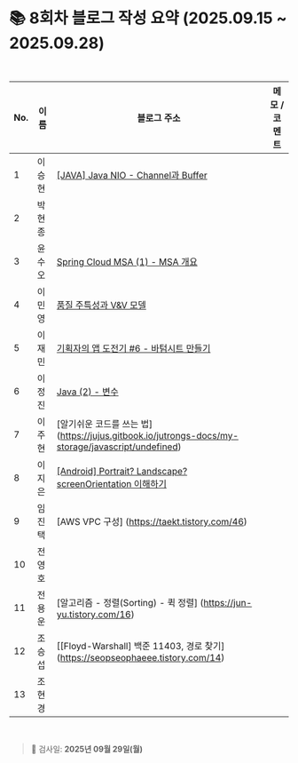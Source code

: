 # 📚 8회차 블로그 작성 요약 (2025.09.15 ~ 2025.09.28)

<br>

| No. | 이름  | 블로그 주소                                                                                                  | 메모 / 코멘트 |
|-----|-----|---------------------------------------------------------------------------------------------------------|----------|
| 1   | 이승현 | [[JAVA] Java NIO - Channel과 Buffer](https://ssddo-story.tistory.com/71)                                 |          |
| 2   | 박현종 |                                                                                                         |          |
| 3   | 윤수오 | [Spring Cloud MSA (1) - MSA 개요](https://velog.io/@dbstndh12/Spring-Cloud-MSA-1.-MSA-%EA%B0%9C%EC%9A%94) |          |
| 4   | 이민영 | [품질 주특성과 V&V 모델](https://stylish-minyoung.tistory.com/216)                                              |          |
| 5   | 이재민 | [기획자의 앱 도전기 #6 - 바텀시트 만들기](https://jam-scribble.tistory.com/46)                                                                                                           |          |
| 6   | 이정진 | [Java (2) - 변수](https://freshdev.tistory.com/71)                                                        |          |
| 7   | 이주현 |  [알기쉬운 코드를 쓰는 법] (https://jujus.gitbook.io/jutrongs-docs/my-storage/javascript/undefined)                                                                                                          |          |
| 8   | 이지은 | [[Android] Portrait? Landscape? screenOrientation 이해하기](https://ji-eeeun.tistory.com/130)               |          |
| 9   | 임진택 |  [AWS VPC 구성] (https://taekt.tistory.com/46)                                                                                                      |          |
| 10  | 전영호 |                                                                                                         |          |
| 11  | 전용운 | [알고리즘 - 정렬(Sorting) - 퀵 정렬] (https://jun-yu.tistory.com/16)                                                                                                       |          |
| 12  | 조승섭 | [[Floyd-Warshall] 백준 11403, 경로 찾기] (https://seopseophaeee.tistory.com/14)       |          |
| 13  | 조현경 |                                                                                                         |          |

<br>

> 📌 검사일: **2025년 09월 29일(월)**
